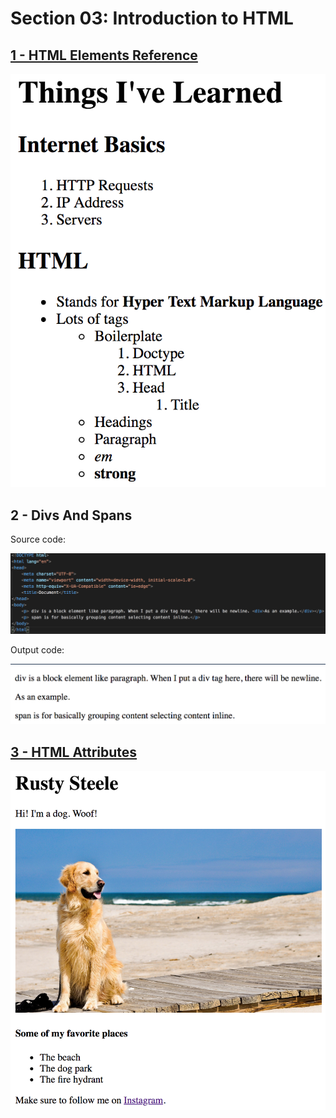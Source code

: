 # Section 03: Introduction to HTML

## [1 - HTML Elements Reference](https://developer.mozilla.org/en-US/docs/Web/HTML/Element)

![](./Photos/1.png)

## 2 - Divs And Spans

Source code:

![](./Photos/2-code.png)

Output code:

![](./Photos/2-output.png)

## [3 - HTML Attributes](https://developer.mozilla.org/en-US/docs/Web/HTML/Attributes)

![](./Photos/3.png)
